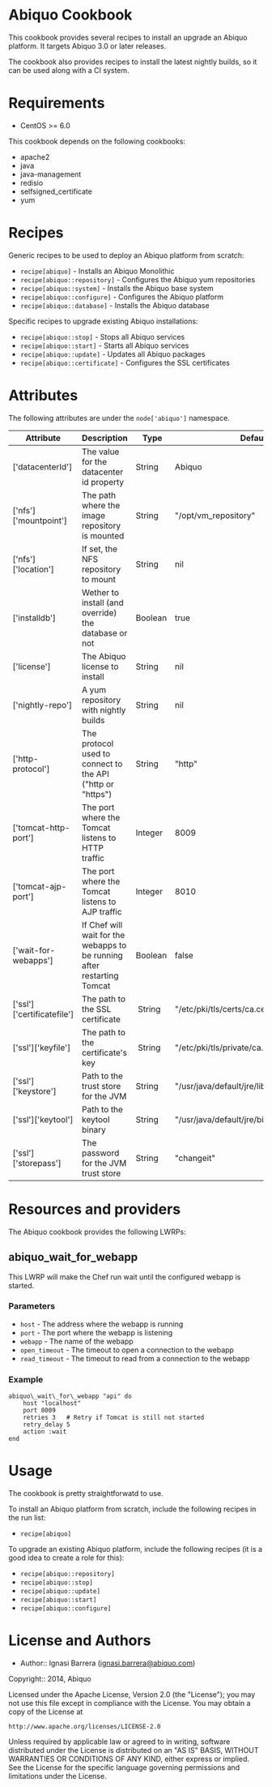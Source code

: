 Abiquo Cookbook
===============

This cookbook provides several recipes to install an upgrade an Abiquo platform.
It targets Abiquo 3.0 or later releases.

The cookbook also provides recipes to install the latest nightly builds, so it
can be used along with a CI system.

# Requirements

* CentOS >= 6.0

This cookbook depends on the following cookbooks:

* apache2
* java
* java-management
* redisio
* selfsigned\_certificate
* yum

# Recipes

Generic recipes to be used to deploy an Abiquo platform from scratch:

* `recipe[abiquo]` - Installs an Abiquo Monolithic
* `recipe[abiquo::repository]` - Configures the Abiquo yum repositories
* `recipe[abiquo::system]` - Installs the Abiquo base system
* `recipe[abiquo::configure]` - Configures the Abiquo platform
* `recipe[abiquo::database]` - Installs the Abiquo database

Specific recipes to upgrade existing Abiquo installations:

* `recipe[abiquo::stop]` - Stops all Abiquo services
* `recipe[abiquo::start]` - Starts all Abiquo services
* `recipe[abiquo::update]` - Updates all Abiquo packages
* `recipe[abiquo::certificate]` - Configures the SSL certificates

# Attributes

The following attributes are under the `node['abiquo']` namespace.

Attribute | Description | Type | Default
----------|-------------|------|--------
['datacenterId'] | The value for the datacenter id property | String | Abiquo
['nfs']['mountpoint'] | The path where the image repository is mounted | String | "/opt/vm\_repository"
['nfs']['location'] | If set, the NFS repository to mount | String | nil
['installdb'] | Wether to install (and override) the database or not | Boolean | true
['license'] | The Abiquo license to install | String | nil
['nightly-repo'] | A yum repository with nightly builds | String | nil
['http-protocol'] | The protocol used to connect to the API ("http or "https") | String | "http"
['tomcat-http-port'] | The port where the Tomcat listens to HTTP traffic | Integer | 8009
['tomcat-ajp-port'] | The port where the Tomcat listens to AJP traffic | Integer | 8010
['wait-for-webapps'] | If Chef will wait for the webapps to be running after restarting Tomcat | Boolean | false
['ssl']['certificatefile'] | The path to the SSL certificate | String | "/etc/pki/tls/certs/ca.cert"
['ssl']['keyfile'] | The path to the certificate's key | String | "/etc/pki/tls/private/ca.key"
['ssl']['keystore'] | Path to the trust store for the JVM | String | "/usr/java/default/jre/lib/security/cacerts"
['ssl']['keytool'] | Path to the keytool binary | String | "/usr/java/default/jre/bin/keytool"
['ssl']['storepass'] | The password for the JVM trust store | String | "changeit"

# Resources and providers

The Abiquo cookbook provides the following LWRPs:

## abiquo\_wait\_for\_webapp

This LWRP will make the Chef run wait until the configured webapp is started.

### Parameters

* `host` - The address where the webapp is running
* `port` - The port where the webapp is listening
* `webapp` - The name of the webapp
* `open_timeout` - The timeout to open a connection to the webapp
* `read_timeout` - The timeout to read from a connection to the webapp

### Example

    abiquo\_wait\_for\_webapp "api" do
        host "localhost"
        port 8009
        retries 3   # Retry if Tomcat is still not started
        retry_delay 5
        action :wait
    end

# Usage

The cookbook is pretty straightforwatd to use.

To install an Abiquo platform from scratch, include the following recipes in the run list:

* `recipe[abiquo]`

To upgrade an existing Abiquo platform, include the following recipes (it is a good idea to create a role for this):

* `recipe[abiquo::repository]`
* `recipe[abiquo::stop]`
* `recipe[abiquo::update]`
* `recipe[abiquo::start]`
* `recipe[abiquo::configure]`

# License and Authors

* Author:: Ignasi Barrera (ignasi.barrera@abiquo.com)

Copyright:: 2014, Abiquo

Licensed under the Apache License, Version 2.0 (the "License");
you may not use this file except in compliance with the License.
You may obtain a copy of the License at

    http://www.apache.org/licenses/LICENSE-2.0

Unless required by applicable law or agreed to in writing, software
distributed under the License is distributed on an "AS IS" BASIS,
WITHOUT WARRANTIES OR CONDITIONS OF ANY KIND, either express or implied.
See the License for the specific language governing permissions and
limitations under the License.
